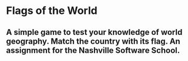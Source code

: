 Flags of the World
==================

A simple game to test your knowledge of world geography.  Match the country with its flag.  An assignment for the Nashville Software School.
--------------------------------------------------------------------------------------------------------------------------------------------
